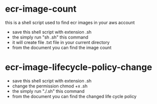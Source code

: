 # ecr-image-count
this is a shell script used to find ecr images in your aws account


* save this shell script with extension <script-name>.sh
* the simply run "sh <script-name>.sh" this command
* it will create file .txt file in your current directory
* from the document you can find the image count

# ecr-image-lifecycle-policy-change

* save this shell script with extension <script-name>.sh
* change the permission chmod +x <script-name>.sh
* the simply run "./<script-name>.sh" this command
* from the document you can find the changed life cycle policy
